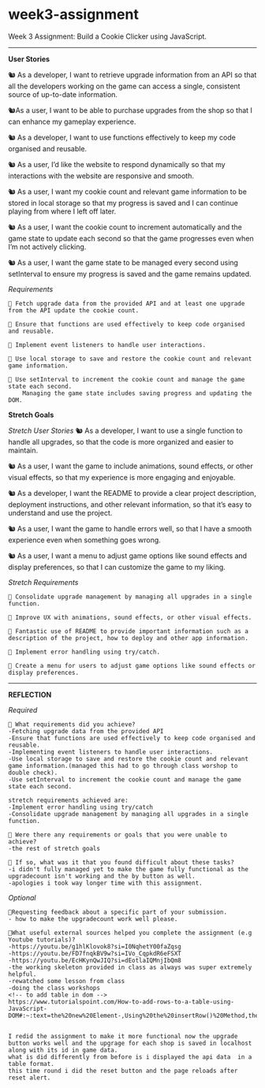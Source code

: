 # week3-assignment

Week 3 Assignment: Build a Cookie Clicker using JavaScript.

---

**User Stories**

🐿️ As a developer, I want to retrieve upgrade information from an API so that all the developers working on the game can access a single, consistent source of up-to-date information.

🐿️As a user, I want to be able to purchase upgrades from the shop so that I can enhance my gameplay experience.

🐿️ As a developer, I want to use functions effectively to keep my code organised and reusable.

🐿️ As a user, I’d like the website to respond dynamically so that my interactions with the website are responsive and smooth.

🐿️ As a user, I want my cookie count and relevant game information to be stored in local storage so that my progress is saved and I can continue playing from where I left off later.

🐿️ As a user, I want the cookie count to increment automatically and the game state to update each second so that the game progresses even when I’m not actively clicking.

🐿️ As a user, I want the game state to be managed every second using setInterval to ensure my progress is saved and the game remains updated.

_Requirements_

    🎯 Fetch upgrade data from the provided API and at least one upgrade from the API update the cookie count.

    🎯 Ensure that functions are used effectively to keep code organised and reusable.

    🎯 Implement event listeners to handle user interactions.

    🎯 Use local storage to save and restore the cookie count and relevant game information.

    🎯 Use setInterval to increment the cookie count and manage the game state each second.
        Managing the game state includes saving progress and updating the DOM.

**Stretch Goals**

_Stretch User Stories_
🐿️ As a developer, I want to use a single function to handle all upgrades, so that the code is more organized and easier to maintain.

🐿️ As a user, I want the game to include animations, sound effects, or other visual effects, so that my experience is more engaging and enjoyable.

🐿️ As a developer, I want the README to provide a clear project description, deployment instructions, and other relevant information, so that it’s easy to understand and use the project.

🐿️ As a user, I want the game to handle errors well, so that I have a smooth experience even when something goes wrong.

🐿️ As a user, I want a menu to adjust game options like sound effects and display preferences, so that I can customize the game to my liking.

_Stretch Requirements_

    🏹 Consolidate upgrade management by managing all upgrades in a single function.

    🏹 Improve UX with animations, sound effects, or other visual effects.

    🏹 Fantastic use of README to provide important information such as a description of the project, how to deploy and other app information.

    🏹 Implement error handling using try/catch.

    🏹 Create a menu for users to adjust game options like sound effects or display preferences.

---

**REFLECTION**

_Required_

    🎯 What requirements did you achieve?
    -Fetching upgrade data from the provided API
    -Ensure that functions are used effectively to keep code organised and reusable.
    -Implementing event listeners to handle user interactions.
    -Use local storage to save and restore the cookie count and relevant game information.(managed this had to go through class worshop to double check).
    -Use setInterval to increment the cookie count and manage the game state each second.

    stretch requirements achieved are:
    -Implement error handling using try/catch
    -Consolidate upgrade management by managing all upgrades in a single function.

    🎯 Were there any requirements or goals that you were unable to achieve?
    -the rest of stretch goals

    🎯 If so, what was it that you found difficult about these tasks?
    -i didn't fully managed yet to make the game fully functional as the upgradecount isn't working and the by button as well.
    -apologies i took way longer time with this assignment.

_Optional_

    🎯Requesting feedback about a specific part of your submission.
    - how to make the upgradecount work well please.

    🎯What useful external sources helped you complete the assignment (e.g Youtube tutorials)?
    -https://youtu.be/g1hlKlovok8?si=I0NqhetY00faZqsg
    -https://youtu.be/FD7fnqkBV9w?si=IVo_CqpkdR6eFSXT
    -https://youtu.be/EcHKynQwJIQ?si=dEotlaIQMnjIbQm8
    -the working skeleton provided in class as always was super extremely helpful.
    -rewatched some lesson from class
    -doing the class workshops
    <!-- to add table in dom -->
    https://www.tutorialspoint.com/How-to-add-rows-to-a-table-using-JavaScript-DOM#:~:text=the%20new%20Element-,Using%20the%20insertRow()%20Method,the%20position%20of%20the%20table.


    I redid the assignment to make it more functional now the upgrade button works well and the upgrage for each shop is saved in localhost along with its id in game data.
    what is did differently from before is i displayed the api data  in a table format.
    this time round i did the reset button and the page reloads after reset alert.
